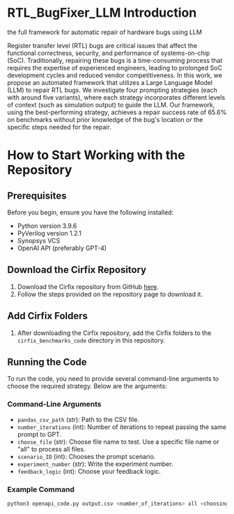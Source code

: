 # RTL_BugFixer_LLM Introduction
the full framework for automatic repair of hardware bugs using LLM

Register transfer level (RTL) bugs are critical issues that affect the functional correctness, security, and performance of systems-on-chip (SoC). 
Traditionally, repairing these bugs is a time-consuming process that requires the expertise of experienced engineers, leading to prolonged SoC development cycles and reduced vendor competitiveness. 
In this work, we propose an automated framework that utilizes a Large Language Model (LLM) to repair RTL bugs. 
We investigate four prompting strategies (each with around five variants), where each strategy incorporates different levels of context (such as simulation output) to guide the LLM. 
Our framework, using the best-performing strategy, achieves a repair success rate of 65.6% on benchmarks without prior knowledge of the bug's location or the specific steps needed for the repair.

# How to Start Working with the Repository

## Prerequisites

Before you begin, ensure you have the following installed:

- Python version 3.9.6
- PyVerilog version 1.2.1
- Synopsys VCS
- OpenAI API (preferably GPT-4)

## Download the Cirfix Repository

1. Download the Cirfix repository from GitHub [here](https://github.com/hammad-a/verilog_repair).
2. Follow the steps provided on the repository page to download it.

## Add Cirfix Folders

1. After downloading the Cirfix repository, add the Cirfix folders to the `cirfix_benchmarks_code` directory in this repository.

## Running the Code

To run the code, you need to provide several command-line arguments to choose the required strategy. Below are the arguments:

### Command-Line Arguments

- `pandas_csv_path` (str): Path to the CSV file.
- `number_iterations` (int): Number of iterations to repeat passing the same prompt to GPT.
- `choose_file` (str): Choose file name to test. Use a specific file name or "all" to process all files.
- `scenario_ID` (int): Chooses the prompt scenario.
- `experiment_number` (str): Write the experiment number.
- `feedback_logic` (int): Choose your feedback logic.

### Example Command

```bash
python3 openapi_code.py output.csv <number_of_iterations> all <choosing_prompt_scenario> <experiment_number> <feedback_logic-->future work>



